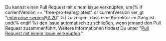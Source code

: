 Du kannst einen Pull Request mit einem Issue verknüpfen, um{% if currentVersion == "free-pro-team@latest" or currentVersion ver_gt "enterprise-server@2.20" %} zu zeigen, dass eine Korrektur im Gang ist und{% endif %} den Issue automatisch zu schließen, wenn jemand den Pull Request zusammenführt. Weitere Informationen findest Du unter "[Pull Request mit einem Issue verknüpfen](/github/managing-your-work-on-github/linking-a-pull-request-to-an-issue)."
